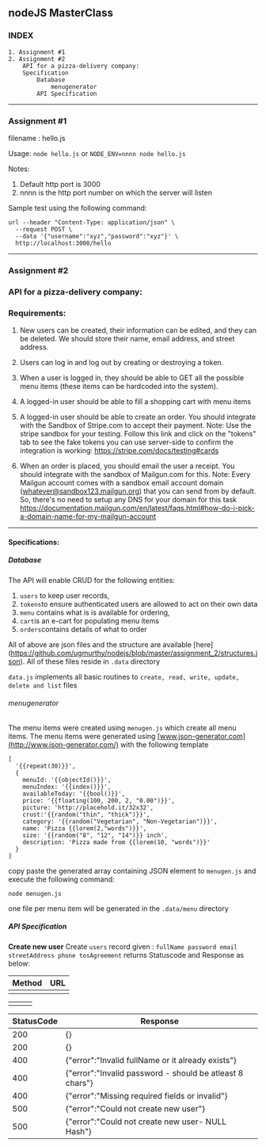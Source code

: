 ##  nodeJS MasterClass
### INDEX
	1. Assignment #1
	2. Assignment #2
		API for a pizza-delivery company:
		Specification
			Database
				menugenerator
			API Specification
---		
### Assignment #1
filename : hello.js

Usage: 
`node hello.js` or
`NODE_ENV=nnnn node hello.js`

Notes:
1. Default http port is 3000
2. nnnn is the http port number on which the server will listen

Sample test using the following command:
```
url --header "Content-Type: application/json" \
  --request POST \
  --data '{"username":"xyz","password":"xyz"}' \
  http://localhost:3000/hello
```
---
### Assignment #2

### API for a pizza-delivery company: 
### Requirements:
1. New users can be created, their information can be edited, and they can be deleted. We should store their name, email address, and street address.

2. Users can log in and log out by creating or destroying a token.

3. When a user is logged in, they should be able to GET all the possible menu items (these items can be hardcoded into the system). 

4. A logged-in user should be able to fill a shopping cart with menu items

5. A logged-in user should be able to create an order. You should integrate with the Sandbox of Stripe.com to accept their payment. Note: Use the stripe sandbox for your testing. Follow this link and click on the "tokens" tab to see the fake tokens you can use server-side to confirm the integration is working: https://stripe.com/docs/testing#cards

6. When an order is placed, you should email the user a receipt. You should integrate with the sandbox of Mailgun.com for this. Note: Every Mailgun account comes with a sandbox email account domain (whatever@sandbox123.mailgun.org) that you can send from by default. So, there's no need to setup any DNS for your domain for this task https://documentation.mailgun.com/en/latest/faqs.html#how-do-i-pick-a-domain-name-for-my-mailgun-account
---

#### Specifications:
##### Database
The API will enable CRUD for the following entities: 
1. `users`  to keep user records, 
2. `tokens`to ensure authenticated users are allowed to act on their own data 
3. `menu` contains what is is available for ordering, 
4. `cart`is an e-cart for populating menu items
5. `orders`contains details of what to order

All of above are json files and the structure are available [here] (https://github.com/ugmurthy/nodejs/blob/master/assignment_2/structures.json). All of these files reside in `.data` directory 

`data.js` implements all basic routines to `create, read, write, update, delete and list` files

###### menugenerator
The menu items were created using `menugen.js` which create all menu items. The menu items were generated using [www.json-generator.com](http://www.json-generator.com/) with the following template 
```
[
  '{{repeat(30)}}',
  {
    menuId: '{{objectId()}}',
    menuIndex: '{{index()}}',
    availableToday: '{{bool()}}',
    price: '{{floating(100, 200, 2, "0.00")}}',
    picture: 'http://placehold.it/32x32',
    crust:'{{random("thin", "thick")}}',
    category: '{{random("Vegetarian", "Non-Vegetarian")}}',
    name: 'Pizza {{lorem(2,"words")}}',
    size: '{{random("8", "12", "14")}} inch',
    description: 'Pizza made from {{lorem(10, "words")}}'
  }
]
```
copy paste the generated array containing JSON element to `menugen.js` and
execute the following command:

`node menugen.js`

one file per menu item will be generated in the `.data/menu` directory

##### API Specification
**Create new user**
	 Create `users` record given :  `fullName
password
email
streetAddress
phone
tosAgreement` returns Statuscode and Response as below:
 
|Method|URL  |
|--|--|
|  |  |

|  |  |  |
|--|--|--|
|  |  |  |

|StatusCode  |Response  |
|--|--|
|200  |{}  |
|200  |{}  |
|400|{"error":"Invalid fullName or it already exists"}|
|400|{"error":"Invalid password - should be atleast 8 chars"}|
|400|{"error":"Missing required fields or invalid"}|
|500|{"error":"Could not create new user"}|
|500|{"error":"Could not create new user- NULL Hash"}|
<!--stackedit_data:
eyJoaXN0b3J5IjpbLTIxMjMwNTg2MzYsMTkzMTcyNDc4Nyw5ND
c0NTYwODEsMjYwNTA1NTE1XX0=
-->
